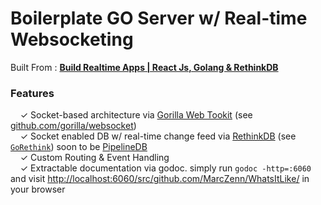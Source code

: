 # Boilerplate GO Server w/ Real-time Websocketing

Built From : [**Build Realtime Apps | React Js, Golang & RethinkDB**](https://www.udemy.com/realtime-apps-with-reactjs-golang-rethinkdb/learn/v4/content)

### Features

&nbsp; &nbsp; ✓ Socket-based architecture via [Gorilla Web Tookit](http://www.gorillatoolkit.org/) (see [github.com/gorilla/websocket](github.com/gorilla/websocket))<br>
&nbsp; &nbsp; ✓ Socket enabled DB w/ real-time change feed via [RethinkDB](https://www.rethinkdb.com/) (see [`GoRethink`](https://github.com/GoRethink/gorethink)) soon to be [PipelineDB](https://www.pipelinedb.com/)<br>
&nbsp; &nbsp; ✓ Custom Routing & Event Handling<br>
&nbsp; &nbsp; ✓ Extractable documentation via godoc. simply run `godoc -http=:6060` and visit [http://localhost:6060/src/github.com/MarcZenn/WhatsItLike/](http://localhost:6060/src/github.com/MarcZenn/WhatsItLike/) in your browser<br>
